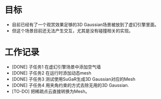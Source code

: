# 目标
- 目前已经有了一个观赏效果足够的3D Gaussian场景被放到了虚幻引擎里面。
- 但这个场景目前还无法产生交互，尤其是没有碰撞相关的实现。

# 工作记录
- [DONE] 子任务1 在虚幻引擎场景中添加空气墙
- [DONE] 子任务2 在运行时添加动态mesh
- [DONE] 子任务3 测试使用SuGaR生成3D Gaussian对应的Mesh
- [DONE] 子任务4 用夹角约束的方式去除无用的3D Gaussian.
- [TO-DO] 把稀疏点云直接转换为Mesh。
